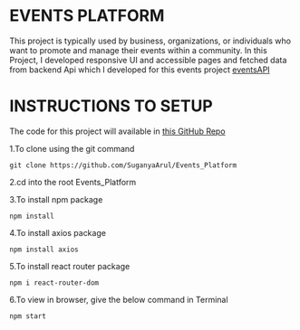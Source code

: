 # EVENTS PLATFORM

This project is typically used by business, organizations, or individuals who want to promote and manage their events within a community.
In this Project, I developed responsive UI and accessible pages and fetched data from backend Api which I developed for this events project [eventsAPI](https://github.com/SuganyaArul/events_API)

# INSTRUCTIONS TO SETUP

The code for this project will available in [this GitHub Repo](https://github.com/SuganyaArul/Events_Platform)

1.To clone using the git command

```
git clone https://github.com/SuganyaArul/Events_Platform
```
2.cd into the root Events_Platform

3.To install npm package

```
npm install
```
4.To install axios package

```
npm install axios
```
5.To install react router package

```
npm i react-router-dom
```
6.To view in browser, give the below command in Terminal

```
npm start
```

